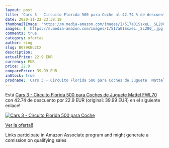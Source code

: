 ```yaml
---
layout: post
title: 'Cars 3 - Circuito Florida 500 para Coche al 42.74 % de descuento'
date: 2020-11-22 23:39:19
thumbnailImage: 'https://m.media-amazon.com/images/I/517a01SsxeL._SL200_.jpg'
images: [ 'https://m.media-amazon.com/images/I/517a01SsxeL._SL200_.jpg' ]
comments: true
category: ofertas
author: ring
slug: B079KBC2CX
description:
actualPrice: 22.9 EUR
currency: EUR
price: 22.9
comparePrice: 39.99 EUR
inStock: true
prodname: 'Cars 3 - Circuito Florida 500 para Coches de Juguete  Mattel FWL70 '
---
```


Está [Cars 3 - Circuito Florida 500 para Coches de Juguete  Mattel FWL70 ](https://www.amazon.es/dp/B079KBC2CX/?tag=tolees-21) con 42.74 de descuento por 22.9 EUR (original: 39.99 EUR) en el siguiente enlace!

[![Cars 3 - Circuito Florida 500 para Coche](https://m.media-amazon.com/images/I/517a01SsxeL._SL200_.jpg)](https://www.amazon.es/dp/B079KBC2CX/?tag=tolees-21)

[Ver la oferta!!](https://www.amazon.es/dp/B079KBC2CX/?tag=tolees-21)

Links participate in Amazon Associate program and might generate a comission on qualifying sales


